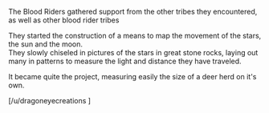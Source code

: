 The Blood Riders gathered support from the other tribes they encountered, as well as other blood rider tribes

They started the construction of a means to map the movement of the stars, the sun and the moon.  
They slowly chiseled in pictures of the stars in great stone rocks, laying out many in patterns to measure the light and distance they have traveled.

It became quite the project, measuring easily the size of a deer herd on it's own.

[/u/dragoneyecreations ]
